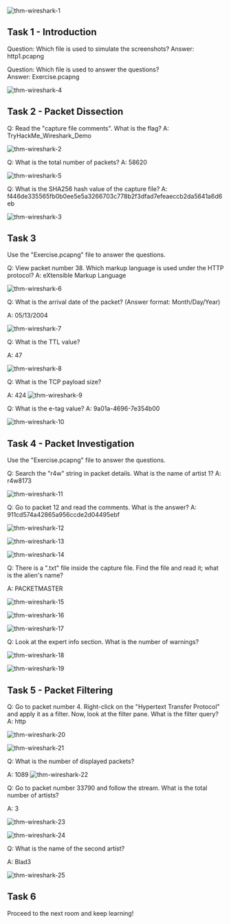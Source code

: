 


![thm-wireshark-1](https://github.com/user-attachments/assets/504a6106-f437-48e1-b1d9-961a229f6062)

## Task 1 - Introduction

Question: Which file is used to simulate the screenshots?
Answer: http1.pcapng

Question: Which file is used to answer the questions?   
Answer: Exercise.pcapng

![thm-wireshark-4](https://github.com/user-attachments/assets/2d696035-0e9e-4533-bdcb-91c021507509)

## Task 2 - Packet Dissection

Q: Read the "capture file comments". What is the flag?
A: TryHackMe_Wireshark_Demo


![thm-wireshark-2](https://github.com/user-attachments/assets/cfa2711c-0716-4f9e-b60b-beec788bf77d)

Q: What is the total number of packets?
A: 58620

![thm-wireshark-5](https://github.com/user-attachments/assets/43ede2b5-155b-426c-aa1c-195a11290755)

Q: What is the SHA256 hash value of the capture file?
A: f446de335565fb0b0ee5e5a3266703c778b2f3dfad7efeaeccb2da5641a6d6eb

![thm-wireshark-3](https://github.com/user-attachments/assets/7c6dcf1f-8ec6-4471-b520-e4aff381ea8c)

## Task 3
Use the "Exercise.pcapng" file to answer the questions.

Q: View packet number 38. Which markup language is used under the HTTP protocol?
A: eXtensible Markup Language

![thm-wireshark-6](https://github.com/user-attachments/assets/b0ef9b74-a1de-401b-8332-f874fc76de55)


Q: What is the arrival date of the packet? (Answer format: Month/Day/Year)

A: 05/13/2004

![thm-wireshark-7](https://github.com/user-attachments/assets/5d45486c-eec2-41b8-ab60-578beaca3352)

Q: What is the TTL value?

A: 47

![thm-wireshark-8](https://github.com/user-attachments/assets/64011aa8-de78-4e58-9b06-6b44194ab39a)

Q: What is the TCP payload size?

A: 424
![thm-wireshark-9](https://github.com/user-attachments/assets/0d6823a5-8c4f-45a4-b0b9-298fac2aef9b)


Q:  What is the e-tag value?
A:  9a01a-4696-7e354b00


![thm-wireshark-10](https://github.com/user-attachments/assets/4dd77b18-a9e6-481a-8085-8a38e132ec8e)

## Task 4 - Packet Investigation

Use the "Exercise.pcapng" file to answer the questions.

Q: Search the "r4w" string in packet details. What is the name of artist 1?
A: r4w8173

![thm-wireshark-11](https://github.com/user-attachments/assets/f6e4a275-42c3-4b43-9631-0578392db8ab)

Q: Go to packet 12 and read the comments. What is the answer?
A: 911cd574a42865a956ccde2d04495ebf

 ![thm-wireshark-12](https://github.com/user-attachments/assets/0d17caff-6ff9-45f9-9411-f3dfbb23d5ac)

 ![thm-wireshark-13](https://github.com/user-attachments/assets/510617f9-fbda-42fd-8af4-34890212f701)

 ![thm-wireshark-14](https://github.com/user-attachments/assets/5a44fccd-a8c1-4b0d-b5e3-6fe263be1872)


Q: There is a ".txt" file inside the capture file. Find the file and read it; what is the alien's name?

A: PACKETMASTER

 ![thm-wireshark-15](https://github.com/user-attachments/assets/89aaa34c-bbf4-48de-ad34-3a445936d33b)

 
![thm-wireshark-16](https://github.com/user-attachments/assets/9fd50f29-9568-4264-8f3b-bf0ea956b79a)

![thm-wireshark-17](https://github.com/user-attachments/assets/648247b9-8cb0-4072-8e78-08716a44c29c)



Q: Look at the expert info section. What is the number of warnings?

![thm-wireshark-18](https://github.com/user-attachments/assets/9105b9e7-b83d-43e5-8e5d-937256f6688d)

![thm-wireshark-19](https://github.com/user-attachments/assets/05d29f18-6757-4959-99ab-648aba0e3a64)

## Task 5 - Packet Filtering

Q:  Go to packet number 4. Right-click on the "Hypertext Transfer Protocol" and apply it as a filter. Now, look at the filter pane. What is the filter query?
A:  http

![thm-wireshark-20](https://github.com/user-attachments/assets/17c8a90f-213d-46a9-b15c-a10ebd3bec9f)

![thm-wireshark-21](https://github.com/user-attachments/assets/835bb6a3-6470-4fff-a9a4-ca877ef174ea)

Q:  What is the number of displayed packets?

A:  1089
![thm-wireshark-22](https://github.com/user-attachments/assets/2b40e494-e5fc-407d-90a5-35edcda55cc8)


Q:  Go to packet number 33790 and follow the stream. What is the total number of artists?

A:  3 

![thm-wireshark-23](https://github.com/user-attachments/assets/17daa9a7-432b-4ee6-b0b3-9c263ebfeec6)


![thm-wireshark-24](https://github.com/user-attachments/assets/43b79629-7628-4902-bc46-2507adbcd8a4)

Q:  What is the name of the second artist?

A:  Blad3

![thm-wireshark-25](https://github.com/user-attachments/assets/b9e40286-c19d-4541-a8a7-3a8a0bf52bbf)


## Task 6

Proceed to the next room and keep learning!
